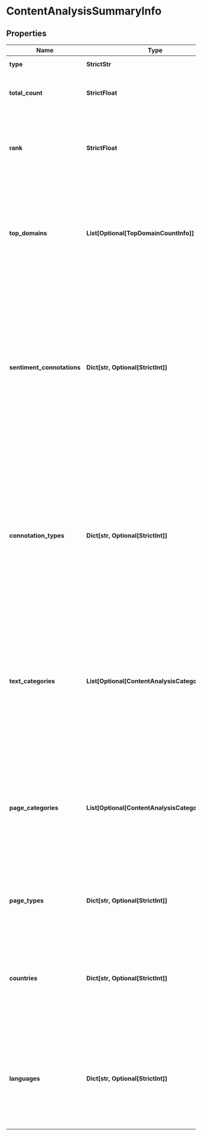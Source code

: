# ContentAnalysisSummaryInfo


## Properties

| Name | Type | Description | Notes |
|------------ | ------------- | ------------- | -------------|
**type** | **StrictStr** | type of element |[optional]|
**total_count** | **StrictFloat** | total amount of results in our database relevant to your request |[optional]|
**rank** | **StrictFloat** | rank of all URLs citing the keyword<br>normalized sum of ranks of all URLs citing the target keyword |[optional]|
**top_domains** | **List[Optional[TopDomainCountInfo]]** | top domains citing the target keyword<br>contains objects with top domains citing the target keword and citation count per each domain |[optional]|
**sentiment_connotations** | **Dict[str, Optional[StrictInt]]** | sentiment connotations<br>contains sentiments (emotional reactions) related to the target keyword citation and the number of citations per each sentiment<br>possible sentiment connotations: anger, happiness, love, sadness, share, fun |[optional]|
**connotation_types** | **Dict[str, Optional[StrictInt]]** | connotation types<br>contains types of sentiments (sentiment polarity) related to the keyword citation and citation count per each sentiment type<br>possible sentiment connotation types: positive, negative, neutral |[optional]|
**text_categories** | **List[Optional[ContentAnalysisCategoriesInfo]]** | text categories<br>contains objects with text categories and citation count in each text category<br>to obtain a full list of available categories, refer to the Categories endpoint |[optional]|
**page_categories** | **List[Optional[ContentAnalysisCategoriesInfo]]** | page categories<br>contains objects with page categories and citation count in each page category<br>to obtain a full list of available categories, refer to the Categories endpoint |[optional]|
**page_types** | **Dict[str, Optional[StrictInt]]** | page types<br>contains page types and citation count per each page type |[optional]|
**countries** | **Dict[str, Optional[StrictInt]]** | countries<br>contains countries and citation count in each country<br>to obtain a full list of available countries, refer to the Locations endpoint |[optional]|
**languages** | **Dict[str, Optional[StrictInt]]** | languages<br>contains languages and citation count in each language<br>to obtain a full list of available languages, refer to the Languages endpoint |[optional]|